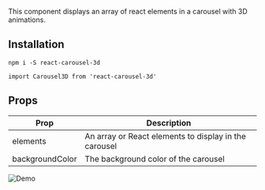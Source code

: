 This component displays an array of react elements in a carousel with 3D animations.

## Installation

``npm i -S react-carousel-3d``

``import Carousel3D from 'react-carousel-3d'``

## Props

| Prop | Description |
| --- | --- |
| elements | An array or React elements to display in the carousel |
| backgroundColor | The background color of the carousel |

![Demo](https://media.giphy.com/media/xT1R9SCd5OAJJ9Shy0/giphy.gif_)
